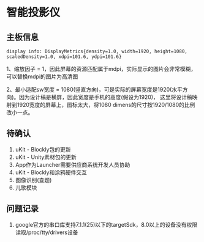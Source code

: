 # 智能投影仪

## 主板信息

```
display info: DisplayMetrics{density=1.0, width=1920, height=1080, scaledDensity=1.0, xdpi=101.6, ydpi=101.6}
```

1、缩放因子 = 1，因此屏幕的资源匹配属于mdpi，实际显示的图片会非常模糊，可以替换mdpi的图片为高清图

2、最小适配sw宽度 = 1080(竖直方向)，可是实际的屏幕宽度是1920(水平方向)。因为设计稿是横屏，因此宽度是手机的高度(假设为1920)，
这里将设计稿映射到1920宽度的屏幕上，图标太大，将1080 dimens的尺寸按1920/1080的比例改小一点。

## 待确认

1. uKit - Blockly包的更新
2. uKit - Unity素材包的更新
3. App作为Launcher需要供应商系统开发人员协助
4. uKit - Blockly和涂鸦硬件交互
5. 图像识别(查题)
6. 儿歌模块

## 问题记录

1. google官方的串口库支持7.1.1(25)以下的targetSdk，8.0以上的设备没有权限读取/proc/tty/drivers设备